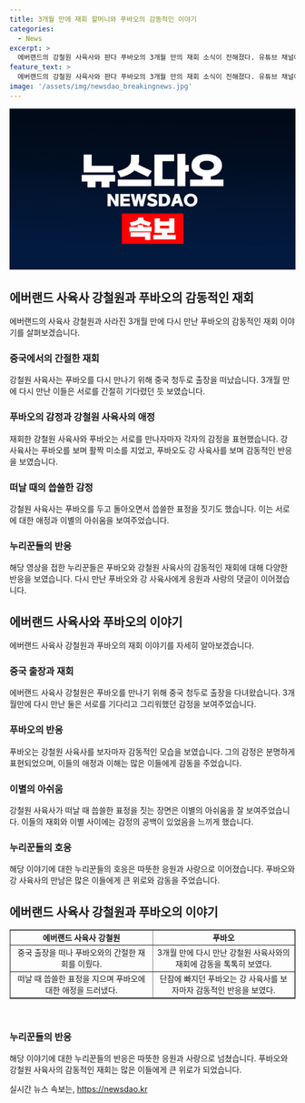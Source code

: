 ```yaml
---
title: 3개월 만에 재회 할머니와 푸바오의 감동적인 이야기
categories:
  - News
excerpt: >
  에버랜드의 강철원 사육사와 판다 푸바오의 3개월 만의 재회 소식이 전해졌다. 유튜브 채널에 공개된 영상에서는 강 사육사가 푸바오를 만나기 위해 중국 출장을 떠난 과정과 재회하는 모습이 담겼다. 푸바오는 강 사육사를 보자마자 애정을 드러내며 반겼고, 적응 기간이 부족하다는 언급도 있었다. 누리꾼들은 이 소식에 대한 다양한 반응을 보였다. 강 사육사의 이야기와 판다 푸바오의 다정한 모습이 사람들의 이목을 사로잡을 만한 소재로 보인다.
feature_text: >
  에버랜드의 강철원 사육사와 판다 푸바오의 3개월 만의 재회 소식이 전해졌다. 유튜브 채널에 공개된 영상에서는 강 사육사가 푸바오를 만나기 위해 중국 출장을 떠난 과정과 재회하는 모습이 담겼다. 푸바오는 강 사육사를 보자마자 애정을 드러내며 반겼고, 적응 기간이 부족하다는 언급도 있었다. 누리꾼들은 이 소식에 대한 다양한 반응을 보였다. 강 사육사의 이야기와 판다 푸바오의 다정한 모습이 사람들의 이목을 사로잡을 만한 소재로 보인다.
image: '/assets/img/newsdao_breakingnews.jpg'
---
```


<p><img src="/assets/img/newsdao_breakingnews.jpg" alt="implanttips 속보" /></p>

<h2 data-ke-size="size26">에버랜드 사육사 강철원과 푸바오의 감동적인 재회</h2>

<p data-ke-size="size16">에버랜드의 사육사 강철원과 사라진 3개월 만에 다시 만난 푸바오의 감동적인 재회 이야기를 살펴보겠습니다.</p>

<h3><b>중국에서의 간절한 재회</b></h3>

<p data-ke-size="size16">강철원 사육사는 푸바오를 다시 만나기 위해 중국 청두로 출장을 떠났습니다. 3개월 만에 다시 만난 이들은 서로를 간절히 기다렸던 듯 보였습니다.</p>

<h3><b>푸바오의 감정과 강철원 사육사의 애정</b></h3>

<p data-ke-size="size16">재회한 강철원 사육사와 푸바오는 서로를 만나자마자 각자의 감정을 표현했습니다. 강 사육사는 푸바오를 보며 활짝 미소를 지었고, 푸바오도 강 사육사를 보며 감동적인 반응을 보였습니다.</p>

<h3><b>떠날 때의 씁쓸한 감정</b></h3>

<p data-ke-size="size16">강철원 사육사는 푸바오를 두고 돌아오면서 씁쓸한 표정을 짓기도 했습니다. 이는 서로에 대한 애정과 이별의 아쉬움을 보여주었습니다.</p>

<h3><b>누리꾼들의 반응</b></h3>

<p data-ke-size="size16">해당 영상을 접한 누리꾼들은 푸바오와 강철원 사육사의 감동적인 재회에 대해 다양한 반응을 보였습니다. 다시 만난 푸바오와 강 사육사에게 응원과 사랑의 댓글이 이어졌습니다. </p>

<h2 data-ke-size="size26">에버랜드 사육사와 푸바오의 이야기</h2>

<p data-ke-size="size16">에버랜드 사육사 강철원과 푸바오의 재회 이야기를 자세히 알아보겠습니다.</p>

<h3><b>중국 출장과 재회</b></h3>

<p data-ke-size="size16">에버랜드 사육사 강철원은 푸바오를 만나기 위해 중국 청두로 출장을 다녀왔습니다. 3개월만에 다시 만난 둘은 서로를 기다리고 그리워했던 감정을 보여주었습니다.</p>

<h3><b>푸바오의 반응</b></h3>

<p data-ke-size="size16">푸바오는 강철원 사육사를 보자마자 감동적인 모습을 보였습니다. 그의 감정은 분명하게 표현되었으며, 이들의 애정과 이해는 많은 이들에게 감동을 주었습니다.</p>

<h3><b>이별의 아쉬움</b></h3>

<p data-ke-size="size16">강철원 사육사가 떠날 때 씁쓸한 표정을 짓는 장면은 이별의 아쉬움을 잘 보여주었습니다. 이들의 재회와 이별 사이에는 감정의 공백이 있었음을 느끼게 했습니다.</p>

<h3><b>누리꾼들의 호응</b></h3>

<p data-ke-size="size16">해당 이야기에 대한 누리꾼들의 호응은 따뜻한 응원과 사랑으로 이어졌습니다. 푸바오와 강 사육사의 만남은 많은 이들에게 큰 위로와 감동을 주었습니다.</p>

<h2 data-ke-size="size26">에버랜드 사육사 강철원과 푸바오의 이야기</h2>

<table style="width: 100%;" border="1">
<tbody>
<tr>
<td style="text-align: center; width: 50%; height: 17px;"><b>에버랜드 사육사 강철원</b></td>
<td style="text-align: center; width: 50%; height: 17px;"><b>푸바오</b></td>
</tr>
<tr>
<td style="text-align: center; height: 17px;">중국 출장을 떠나 푸바오와의 간절한 재회를 이뤘다.</td>
<td style="text-align: center; height: 17px;">3개월 만에 다시 만난 강철원 사육사와의 재회에 감동을 톡톡히 보였다.</td>
</tr>
<tr>
<td style="text-align: center; height: 17px;">떠날 때 씁쓸한 표정을 지으며 푸바오에 대한 애정을 드러냈다.</td>
<td style="text-align: center; height: 17px;">단잠에 빠지던 푸바오는 강 사육사를 보자마자 감동적인 반응을 보였다.</td>
</tr>
</tbody>
</table>

<p data-ke-size="size16">&nbsp;</p>

<h3><b>누리꾼들의 반응</b></h3>

<p data-ke-size="size16">해당 이야기에 대한 누리꾼들의 반응은 따뜻한 응원과 사랑으로 넘쳤습니다. 푸바오와 강철원 사육사의 감동적인 재회는 많은 이들에게 큰 위로가 되었습니다.</p>
실시간 뉴스 속보는, <a href="https://newsdao.kr" rel="dofollow">https://newsdao.kr</a>


